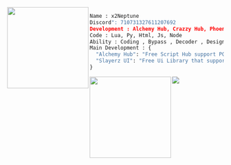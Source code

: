 
<img align="left" src="https://cdn.discordapp.com/attachments/1170025747872751736/1170390944063959110/N.png" width="189"/>

```py
Name : x2Neptune
Discord": 710731327611207692
Development : Alchemy Hub, Crazzy Hub, Phoenix Hub
Code : Lua, Py, Html, Js, Node
Ability : Coding , Bypass , Decoder , Design
Main Development : {
  "Alchemy Hub": "Free Script Hub support PC / Mobile with high quality",
  "Slayerz UI": "Free Ui Library that support PC / Mobile will stable!"
}
```
<img align="left" src="https://cdn.discordapp.com/attachments/1170025747872751736/1170390773636812800/Profile3.png" width="189"/>
<img align="center" src="https://github-readme-streak-stats.herokuapp.com/?user=x2-Neptune&theme=algolia&hide_border=false" whild/>
